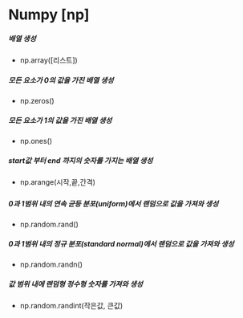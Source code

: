 # Numpy [np]

#####    배열 생성
* np.array([리스트]) 

#####    모든 요소가 0의 값을 가진 배열 생성
* np.zeros()

#####    모든 요소가 1의 값을 가진 배열 생성
* np.ones()

#####    start값 부터 end 까지의 숫자를 가지는 배열 생성
* np.arange(시작,끝,간격)
### 
#####    0과 1범위 내의 연속 균등 분포(uniform)에서 랜덤으로 값을 가져와 생성
* np.random.rand()

#####    0과 1범위 내의 정규 분포(standard normal)에서 랜덤으로 값을 가져와 생성
* np.random.randn()

#####    값 범위 내에 랜덤형 정수형 숫자를 가져와 생성
* np.random.randint(작은값, 큰값)


 
